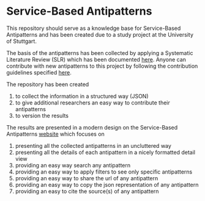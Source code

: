 # Service-Based Antipatterns

This repository should serve as a knowledge base for Service-Based Antipatterns and has been created due to a study project at the University of Stuttgart.

The basis of the antipatterns has been collected by applying a Systematic Literature Review (SLR) which has been documented [here](https://github.com/xJREB/service-based-antipatterns/blob/master/SLR.md).
Anyone can contribute with new antipatterns to this project by following the contribution guidelines specified [here](https://github.com/xJREB/service-based-antipatterns/blob/master/CONTRIBUTING.md).

The repository has been created
1. to collect the information in a structured way (JSON)
2. to give additional researchers an easy way to contribute their antipatterns
3. to version the results

The results are presented in a modern design on the Service-Based Antipatterns [website](https://xjreb.github.io/service-based-antipatterns/) which focuses on
1. presenting all the collected antipatterns in an uncluttered way
2. presenting all the details of each antipattern in a nicely formatted detail view
3. providing an easy way search any antipattern
4. providing an easy way to apply filters to see only specific antipatterns
5. providing an easy way to share the url of any antipattern
6. providing an easy way to copy the json representation of any antipattern
7. providing an easy to cite the source(s) of any antipattern 
 